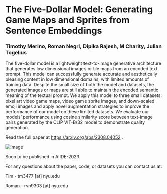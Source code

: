 # The Five-Dollar Model: Generating Game Maps and Sprites from Sentence Embeddings

### Timothy Merino, Roman Negri, Dipika Rajesh, M Charity, Julian Togelius

The five-dollar model is a lightweight text-to-image generative architecture that generates low dimensional images or tile maps from an encoded text prompt. This model can successfully generate accurate and aesthetically pleasing content in low dimensional domains, with limited amounts of training data. Despite the small size of both the model and datasets, the generated images or maps are still able to maintain the encoded semantic meaning of the textual prompt. We apply this model to three small datasets: pixel art video game maps, video game sprite images, and down-scaled emoji images and apply novel augmentation strategies to improve the performance of our model on these limited datasets. We evaluate our models’ performance using cosine similarity score between text-image pairs generated by the CLIP VIT-B/32 model to demonstrate quality generation.

Read the full paper at https://arxiv.org/abs/2308.04052 .

![image](https://github.com/TimMerino1710/five-dollar-model/assets/83784750/ce4358ef-88b9-455f-8e3f-8e03825b7b8d)

Soon to be published in AIIDE-2023.

For any questions about the paper, code, or datasets you can contact us at:

Tim - tm3477 [at] nyu.edu

Roman - rvn9303 [at] nyu.edu
